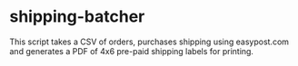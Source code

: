 # shipping-batcher
This script takes a CSV of orders, purchases shipping using easypost.com and generates a PDF of 4x6 pre-paid shipping labels for printing.
